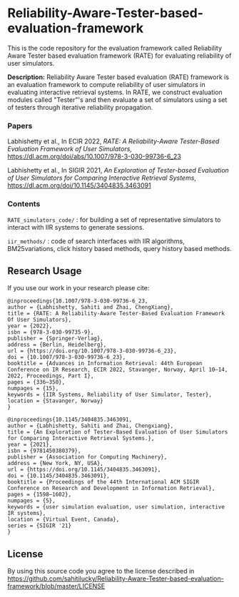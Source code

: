 # Reliability-Aware-Tester-based-evaluation-framework

This is the code repository for the evaluation framework called Reliability Aware Tester based evaluation framework (RATE) for evaluating reliability of user simulators.

**Description:** Reliability Aware Tester based evaluation (RATE) framework is an evaluation framework to compute reliability of user simulators in evaluating interactive retrieval systems. In RATE, we construct evaluation modules called "Tester"'s and then evaluate a set of simulators using a set of testers through iterative reliability propagation.


### Papers

Labhishetty et al., In ECIR 2022, _RATE: A Reliability-Aware Tester-Based Evaluation Framework of User Simulators_, https://dl.acm.org/doi/abs/10.1007/978-3-030-99736-6_23

Labhishetty et al., In SIGIR 2021, _An Exploration of Tester-based Evaluation of User Simulators for Comparing Interactive Retrieval Systems_, https://dl.acm.org/doi/10.1145/3404835.3463091


### Contents

`RATE_simulators_code/` : for building a set of representative simulators to interact with IIR systems to generate sessions. 

`iir_methods/` : code of search interfaces with IIR algorithms, BM25variations, click history based methods, query history based methods.


## Research Usage

If you use our work in your research please cite:

```
@inproceedings{10.1007/978-3-030-99736-6_23,
author = {Labhishetty, Sahiti and Zhai, ChengXiang},
title = {RATE: A Reliability-Aware Tester-Based Evaluation Framework Of User Simulators},
year = {2022},
isbn = {978-3-030-99735-9},
publisher = {Springer-Verlag},
address = {Berlin, Heidelberg},
url = {https://doi.org/10.1007/978-3-030-99736-6_23},
doi = {10.1007/978-3-030-99736-6_23},
booktitle = {Advances in Information Retrieval: 44th European Conference on IR Research, ECIR 2022, Stavanger, Norway, April 10–14, 2022, Proceedings, Part I},
pages = {336–350},
numpages = {15},
keywords = {IIR Systems, Reliability of User Simulator, Tester},
location = {Stavanger, Norway}
}

@inproceedings{10.1145/3404835.3463091,
author = {Labhishetty, Sahiti and Zhai, Chengxiang},
title = {An Exploration of Tester-Based Evaluation of User Simulators for Comparing Interactive Retrieval Systems.},
year = {2021},
isbn = {9781450380379},
publisher = {Association for Computing Machinery},
address = {New York, NY, USA},
url = {https://doi.org/10.1145/3404835.3463091},
doi = {10.1145/3404835.3463091},
booktitle = {Proceedings of the 44th International ACM SIGIR Conference on Research and Development in Information Retrieval},
pages = {1598–1602},
numpages = {5},
keywords = {user simulation evaluation, user simulation, interactive IR systems},
location = {Virtual Event, Canada},
series = {SIGIR '21}
}

```

## License

By using this source code you agree to the license described in https://github.com/sahitilucky/Reliability-Aware-Tester-based-evaluation-framework/blob/master/LICENSE




